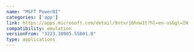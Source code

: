 ```yaml
---
name: "MSFT PowerBI"
categories: ['app']
link: https://apps.microsoft.com/detail/9ntxr16hnw1t?hl=en-us&gl=IN
compatibility: emulation
versionFrom: "3223.30905.55001.0"
type: applications
---
```


